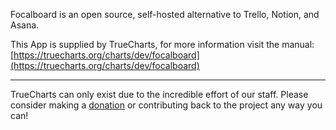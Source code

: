 Focalboard is an open source, self-hosted alternative to Trello, Notion, and Asana.

This App is supplied by TrueCharts, for more information visit the manual: [https://truecharts.org/charts/dev/focalboard](https://truecharts.org/charts/dev/focalboard)

---

TrueCharts can only exist due to the incredible effort of our staff.
Please consider making a [donation](https://truecharts.org/sponsor) or contributing back to the project any way you can!
